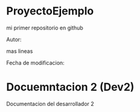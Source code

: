 # ProyectoEjemplo
mi primer repositorio en github


Autor: 

mas lineas

Fecha de modificacion:

# Docuemntacion 2 (Dev2)
Documentacion del desarrollador 2